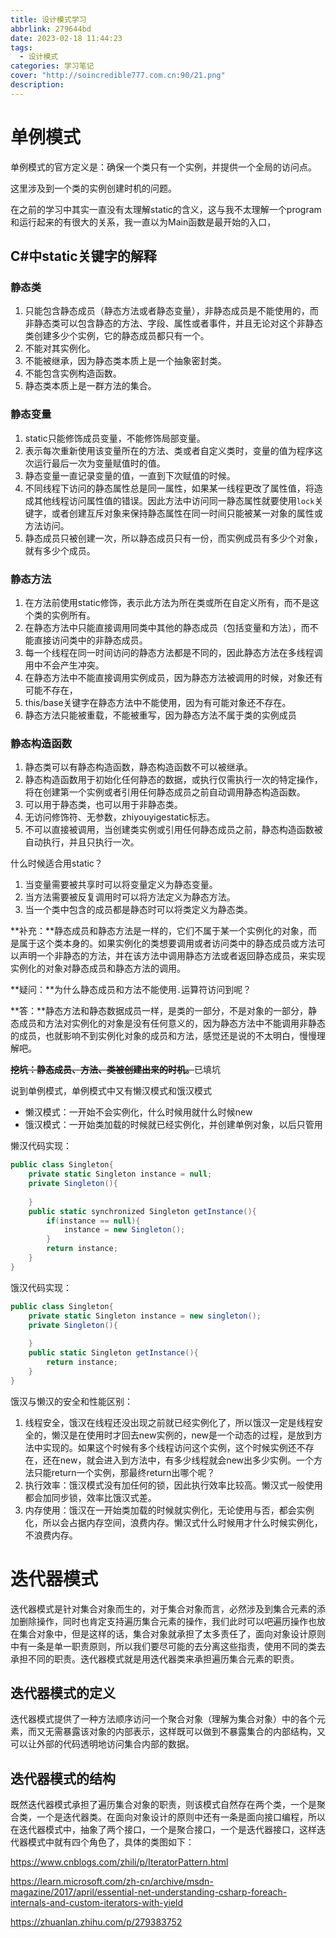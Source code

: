 ```yaml
---
title: 设计模式学习
abbrlink: 279644bd
date: 2023-02-18 11:44:23
tags:
  - 设计模式
categories: 学习笔记
cover: "http://soincredible777.com.cn:90/21.png"
description:
---
```


# 单例模式

单例模式的官方定义是：确保一个类只有一个实例，并提供一个全局的访问点。

这里涉及到一个类的实例创建时机的问题。

在之前的学习中其实一直没有太理解static的含义，这与我不太理解一个program和运行起来的有很大的关系，我一直以为Main函数是最开始的入口，

## C#中static关键字的解释

### 静态类

1. 只能包含静态成员（静态方法或者静态变量），非静态成员是不能使用的，而非静态类可以包含静态的方法、字段、属性或者事件，并且无论对这个非静态类创建多少个实例，它的静态成员都只有一个。
2. 不能对其实例化。
3. 不能被继承，因为静态类本质上是一个抽象密封类。
4. 不能包含实例构造函数。
5. 静态类本质上是一群方法的集合。

### 静态变量

1. static只能修饰成员变量，不能修饰局部变量。
2. 表示每次重新使用该变量所在的方法、类或者自定义类时，变量的值为程序这次运行最后一次为变量赋值时的值。
3. 静态变量一直记录变量的值，一直到下次赋值的时候。
4. 不同线程下访问的静态属性总是同一属性，如果某一线程更改了属性值，将造成其他线程访问属性值的错误。因此方法中访问同一静态属性就要使用`lock`关键字，或者创建互斥对象来保持静态属性在同一时间只能被某一对象的属性或方法访问。
5. 静态成员只被创建一次，所以静态成员只有一份，而实例成员有多少个对象，就有多少个成员。

### 静态方法

1. 在方法前使用static修饰，表示此方法为所在类或所在自定义所有，而不是这个类的实例所有。
2. 在静态方法中只能直接调用同类中其他的静态成员（包括变量和方法），而不能直接访问类中的非静态成员。
3. 每一个线程在同一时间访问的静态方法都是不同的，因此静态方法在多线程调用中不会产生冲突。
4. 在静态方法中不能直接调用实例成员，因为静态方法被调用的时候，对象还有可能不存在，
5. this/base关键字在静态方法中不能使用，因为有可能对象还不存在。
6. 静态方法只能被重载，不能被重写，因为静态方法不属于类的实例成员

### 静态构造函数

1. 静态类可以有静态构造函数，静态构造函数不可以被继承。
2. 静态构造函数用于初始化任何静态的数据，或执行仅需执行一次的特定操作，将在创建第一个实例或者引用任何静态成员之前自动调用静态构造函数。
3. 可以用于静态类，也可以用于非静态类。
4. 无访问修饰符、无参数，zhiyouyigestatic标志。
5. 不可以直接被调用，当创建类实例或引用任何静态成员之前，静态构造函数被自动执行，并且只执行一次。

什么时候适合用static？

1. 当变量需要被共享时可以将变量定义为静态变量。
2. 当方法需要被反复调用时可以将方法定义为静态方法。
3. 当一个类中包含的成员都是静态时可以将类定义为静态类。

**补充：**静态成员和静态方法是一样的，它们不属于某一个实例化的对象，而是属于这个类本身的。如果实例化的类想要调用或者访问类中的静态成员或方法可以声明一个非静态的方法，并在该方法中调用静态方法或者返回静态成员，来实现实例化的对象对静态成员和静态方法的调用。

**疑问：**为什么静态成员和方法不能使用`.`运算符访问到呢？

**答：**静态方法和静态数据成员一样，是类的一部分，不是对象的一部分，静态成员和方法对实例化的对象是没有任何意义的，因为静态方法中不能调用非静态的成员，也就影响不到实例化对象的成员和方法，感觉还是说的不太明白，慢慢理解吧。

~~**挖坑：静态成员、方法、类被创建出来的时机。**~~已填坑

说到单例模式，单例模式中又有懒汉模式和饿汉模式

- 懒汉模式：一开始不会实例化，什么时候用就什么时候new
- 饿汉模式：一开始类加载的时候就已经实例化，并创建单例对象，以后只管用

懒汉代码实现：

```C#
public class Singleton{
	private static Singleton instance = null;
	private Singleton(){
	
	}
	public static synchronized Singleton getInstance(){
		if(instance == null){
			instance = new Singleton();
		}
		return instance;
	}
}
```

饿汉代码实现：

```C#
public class Singleton{
	private static Singleton instance = new singleton();
	private Singleton(){
	
	}
	public static Singleton getInstance(){
		return instance;
	}
}
```

饿汉与懒汉的安全和性能区别：

1. 线程安全，饿汉在线程还没出现之前就已经实例化了，所以饿汉一定是线程安全的，懒汉是在使用时才回去new实例的，new是一个动态的过程，是放到方法中实现的。如果这个时候有多个线程访问这个实例，这个时候实例还不存在，还在new，就会进入到方法中，有多少线程就会new出多少实例。一个方法只能return一个实例，那最终return出哪个呢？
1. 执行效率：饿汉模式没有加任何的锁，因此执行效率比较高。懒汉式一般使用都会加同步锁，效率比饿汉式差。
1. 内存使用：饿汉在一开始类加载的时候就实例化，无论使用与否，都会实例化，所以会占据内存空间，浪费内存。懒汉式什么时候用才什么时候实例化，不浪费内存。

# 迭代器模式

迭代器模式是针对集合对象而生的，对于集合对象而言，必然涉及到集合元素的添加删除操作，同时也肯定支持遍历集合元素的操作，我们此时可以吧遍历操作也放在集合对象中，但是这样的话，集合对象就承担了太多责任了，面向对象设计原则中有一条是单一职责原则，所以我们要尽可能的去分离这些指责，使用不同的类去承担不同的职责。迭代器模式就是用迭代器类来承担遍历集合元素的职责。

## 迭代器模式的定义

迭代器模式提供了一种方法顺序访问一个聚合对象（理解为集合对象）中的各个元素，而又无需暴露该对象的内部表示，这样既可以做到不暴露集合的内部结构，又可以让外部的代码透明地访问集合内部的数据。

## 迭代器模式的结构

既然迭代器模式承担了遍历集合对象的职责，则该模式自然存在两个类，一个是聚合类，一个是迭代器类。在面向对象设计的原则中还有一条是面向接口编程，所以在迭代器模式中，抽象了两个接口，一个是聚合接口，一个是迭代器接口，这样迭代器模式中就有四个角色了，具体的类图如下：







https://www.cnblogs.com/zhili/p/IteratorPattern.html

https://learn.microsoft.com/zh-cn/archive/msdn-magazine/2017/april/essential-net-understanding-csharp-foreach-internals-and-custom-iterators-with-yield

https://zhuanlan.zhihu.com/p/279383752

